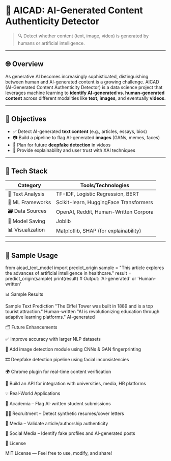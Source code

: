 # 🤖 AICAD: AI-Generated Content Authenticity Detector

> 🔍 Detect whether content (text, image, video) is generated by humans or artificial intelligence.

---

## 🌐 Overview

As generative AI becomes increasingly sophisticated, distinguishing between human and AI-generated content is a growing challenge. AICAD (AI-Generated Content Authenticity Detector) is a data science project that leverages machine learning to **identify AI-generated vs. human-generated content** across different modalities like **text**, **images**, and eventually **videos**.

---

## 🎯 Objectives

- ✅ Detect AI-generated **text content** (e.g., articles, essays, bios)
- 📷 Build a pipeline to flag AI-generated **images** (GANs, memes, faces)
- 🎥 Plan for future **deepfake detection** in videos
- 🧠 Provide explainability and user trust with XAI techniques

---

## 🧰 Tech Stack

| Category           | Tools/Technologies                         |
|-------------------|--------------------------------------------|
| 📄 Text Analysis   | TF-IDF, Logistic Regression, BERT          |
| 🧠 ML Frameworks   | Scikit-learn, HuggingFace Transformers     |         
| 🗃️ Data Sources     | OpenAI, Reddit, Human-Written Corpora      |
| 💾 Model Saving    | Joblib                                     |
| 📊 Visualization   | Matplotlib, SHAP (for explainability)      |

---

## 🧪 Sample Usage

from aicad_text_model import predict_origin
sample = "This article explores the advances of artificial intelligence in healthcare."
result = predict_origin(sample)
print(result)  # Output: 'AI-generated' or 'Human-written'

📊 Sample Results

Sample Text	Prediction
"The Eiffel Tower was built in 1889 and is a top tourist attraction."	Human-written
"AI is revolutionizing education through adaptive learning platforms."	AI-generated

🗂️ Future Enhancements

✅ Improve accuracy with larger NLP datasets

🎨 Add image detection module using CNNs & GAN fingerprinting

🎞️ Deepfake detection pipeline using facial inconsistencies

🌍 Chrome plugin for real-time content verification

🔐 Build an API for integration with universities, media, HR platforms

💡 Real-World Applications

🏫 Academia – Flag AI-written student submissions

🧑‍💼 Recruitment – Detect synthetic resumes/cover letters

📰 Media – Validate article/authorship authenticity

📱 Social Media – Identify fake profiles and AI-generated posts

📄 License

MIT License — Feel free to use, modify, and share!
